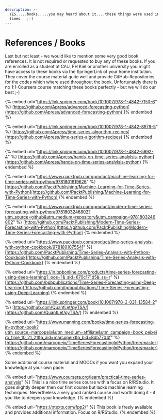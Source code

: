 ```yaml
---
description: >-
  YES.....books.....you may heard about it....these things were used in former
  times   ;-)
---
```


# References / Books





Last but not least - we would like to mention some very good book references. It is not required or requested to buy any of these books. If you are enrolled as a student at CAU, FH Kiel or another university you might have access to these books via the SpringerLink of your home institution. They cover the course material quite well and provide GitHub-Repositories for the codes which where used throughout the book. Unfortunately there is no 1:1-Coursera course matching these books perfectly - but we will do our best ;-)

{% embed url="https://link.springer.com/book/10.1007/978-1-4842-7150-6" %}
[https://github.com/Apress/advanced-forecasting-python](https://github.com/Apress/advanced-forecasting-python)
{% endembed %}

{% embed url="https://link.springer.com/book/10.1007/978-1-4842-8978-5" %}
[https://github.com/Apress/time-series-algorithm-recipes](https://github.com/Apress/time-series-algorithm-recipes)
{% endembed %}

{% embed url="https://link.springer.com/book/10.1007/978-1-4842-5992-4" %}
[https://github.com/Apress/hands-on-time-series-analylsis-python](https://github.com/Apress/hands-on-time-series-analylsis-python)
{% endembed %}

{% embed url="https://www.packtpub.com/product/machine-learning-for-time-series-with-python/9781801819626" %}
[https://github.com/PacktPublishing/Machine-Learning-for-Time-Series-with-Python](https://github.com/PacktPublishing/Machine-Learning-for-Time-Series-with-Python)
{% endembed %}

{% embed url="https://www.packtpub.com/product/modern-time-series-forecasting-with-python/9781803246802?utm_source=github&utm_medium=repository&utm_campaign=9781803246802" %}
[https://github.com/PacktPublishing/Modern-Time-Series-Forecasting-with-Python](https://github.com/PacktPublishing/Modern-Time-Series-Forecasting-with-Python)
{% endembed %}

{% embed url="https://www.packtpub.com/product/time-series-analysis-with-python-cookbook/9781801075541" %}
[https://github.com/PacktPublishing/Time-Series-Analysis-with-Python-Cookbook](https://github.com/PacktPublishing/Time-Series-Analysis-with-Python-Cookbook)
{% endembed %}

{% embed url="https://in.bpbonline.com/products/time-series-forecasting-using-deep-learning?_pos=1&_sid=670c171d5&_ss=r" %}
[https://github.com/bpbpublications/Time-Series-Forecasting-using-Deep-Learning](https://github.com/bpbpublications/Time-Series-Forecasting-using-Deep-Learning)
{% endembed %}

{% embed url="https://link.springer.com/book/10.1007/978-3-031-13584-2" %}
[https://github.com/QuantLet/pyTSA/](https://github.com/QuantLet/pyTSA/)
{% endembed %}



{% embed url="https://www.manning.com/books/time-series-forecasting-in-python-book?utm_source=marcopeix&utm_medium=affiliate&utm_campaign=book_peixeiro_time_10_21_21&a_aid=marcopeix&a_bid=8db7704f" %}
[https://github.com/marcopeix/TimeSeriesForecastingInPython/tree/master](https://github.com/marcopeix/TimeSeriesForecastingInPython/tree/master)
{% endembed %}

Some additional course material and MOOCs if you want you expand your knowledge at your own pace:

{% embed url="https://www.coursera.org/learn/practical-time-series-analysis" %}
This is a nice time series course with a focus on R/RStudio. It goes slightly deeper then our first course but lacks machine learning techniques. Nevertheless a very good ranked course and worth doing it - if you like to deepen your knowledge.&#x20;
{% endembed %}

{% embed url="https://otexts.com/fpp2/" %}
This book is freely available and provides additional information. Focus on R/RStudio.
{% endembed %}
